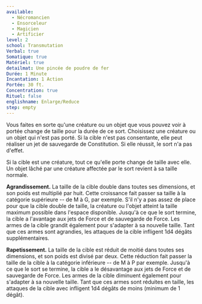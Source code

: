```yaml
---
available:
  - Nécromancien
  - Ensorceleur
  - Magicien
  - Artificier
level: 2
school: Transmutation
Verbal: true
Somatique: true
Matériel: true
detailmat: Une pincée de poudre de fer
Durée: 1 Minute
Incantation: 1 Action
Portée: 30 ft.
Concentration: true
Rituel: false
englishname: Enlarge/Reduce
step: empty
---
```

Vous faites en sorte qu'une créature ou un objet que vous pouvez voir à portée change de taille pour la durée de ce sort. Choisissez une créature ou un objet qui n'est pas porté. Si la cible n'est pas consentante, elle peut réaliser un jet de sauvegarde de Constitution. Si elle réussit, le sort n'a pas d'effet.

Si la cible est une créature, tout ce qu'elle porte change de taille avec elle. Un objet lâché par une créature affectée par le sort revient à sa taille normale.

**Agrandissement.** La taille de la cible double dans toutes ses dimensions, et son poids est multiplié par huit. Cette croissance fait passer sa taille à la catégorie supérieure -- de M à G, par exemple. S'il n'y a pas assez de place pour que la cible double de taille, la créature ou l'objet atteint la taille maximum possible dans l'espace disponible. Jusqu'à ce que le sort termine, la cible a l'avantage aux jets de Force et de sauvegarde de Force. Les armes de la cible grandit également pour s'adapter à sa nouvelle taille. Tant que ces armes sont agrandies, les attaques de la cible infligent 1d4 dégâts supplémentaires.

**Rapetissement.** La taille de la cible est réduit de moitié dans toutes ses dimensions, et son poids est divisé par deux. Cette réduction fait passer la taille de la cible à la catégorie inférieure -- de M à P par exemple. Jusqu'à ce que le sort se termine, la cible a le désavantage aux jets de Force et de sauvegarde de Force. Les armes de la cible diminuent également pour s'adapter à sa nouvelle taille. Tant que ces armes sont réduites en taille, les attaques de la cible avec infligent 1d4 dégâts de moins (minimum de 1 dégât). 
